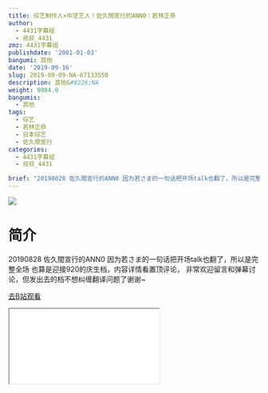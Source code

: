 ```yaml
---
title: 综艺制作人×中坚艺人！佐久間宣行的ANN0：若林正恭
author:
  - 4431字幕组
  - 叔叔_4431
zmz: 4431字幕组
publishdate: '2001-01-03'
bangumi: 其他
date: '2019-09-16'
slug: 2019-09-09-NA-67133550
description: 其他&#8226;NA
weight: 9084.0
bangumis:
  - 其他
tags:
  - 综艺
  - 若林正恭
  - 日本综艺
  - 佐久間宣行
categories:
  - 4431字幕组
  - 叔叔_4431

brief: "20190828 佐久間宣行的ANN0 因为若さま的一句话把开场talk也翻了，所以是完整全场 也算是迎接920的庆生档，内容详情看置顶评论， 非常欢迎留言和弹幕讨论，但发出去的档不想纠缠翻译问题了谢谢~"
---
```

![](https://raw.githubusercontent.com/tcgriffith/owaraisite/master/static/tmpimg/5229b2cca498473dc15fa07a241fd775b912ad9a.jpg.480.jpg)
# 简介  
20190828 佐久間宣行的ANN0
因为若さま的一句话把开场talk也翻了，所以是完整全场
也算是迎接920的庆生档，内容详情看置顶评论，
非常欢迎留言和弹幕讨论，但发出去的档不想纠缠翻译问题了谢谢~  

[去B站观看](https://www.bilibili.com/video/av67133550/)
<div class ="resp-container"><iframe class="testiframe" src="//player.bilibili.com/player.html?aid=67133550"", scrolling="no", allowfullscreen="true" > </iframe></div> 
